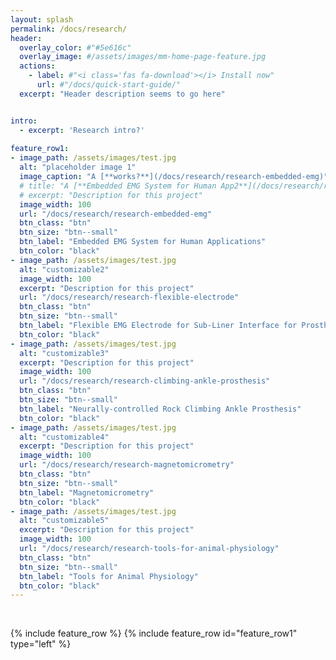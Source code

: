 ```yaml
---
layout: splash
permalink: /docs/research/
header:
  overlay_color: #"#5e616c"
  overlay_image: #/assets/images/mm-home-page-feature.jpg
  actions:
    - label: #"<i class='fas fa-download'></i> Install now"
      url: #"/docs/quick-start-guide/"
  excerpt: "Header description seems to go here"


intro: 
  - excerpt: 'Research intro?'
  
feature_row1:
- image_path: /assets/images/test.jpg
  alt: "placeholder image 1"
  image_caption: "A [**works?**](/docs/research/research-embedded-emg)"
  # title: "A [**Embedded EMG System for Human App2**](/docs/research/research-embedded-emg)"
  # excerpt: "Description for this project"
  image_width: 100
  url: "/docs/research/research-embedded-emg" 
  btn_class: "btn"
  btn_size: "btn--small"
  btn_label: "Embedded EMG System for Human Applications"
  btn_color: "black"
- image_path: /assets/images/test.jpg
  alt: "customizable2"
  image_width: 100
  excerpt: "Description for this project"
  url: "/docs/research/research-flexible-electrode" 
  btn_class: "btn"
  btn_size: "btn--small"
  btn_label: "Flexible EMG Electrode for Sub-Liner Interface for Prosthesis"
  btn_color: "black"
- image_path: /assets/images/test.jpg
  alt: "customizable3"
  excerpt: "Description for this project"
  image_width: 100
  url: "/docs/research/research-climbing-ankle-prosthesis" 
  btn_class: "btn"
  btn_size: "btn--small"
  btn_label: "Neurally-controlled Rock Climbing Ankle Prosthesis"
  btn_color: "black"
- image_path: /assets/images/test.jpg
  alt: "customizable4"
  excerpt: "Description for this project"
  image_width: 100
  url: "/docs/research/research-magnetomicrometry" 
  btn_class: "btn"
  btn_size: "btn--small"
  btn_label: "Magnetomicrometry"
  btn_color: "black"
- image_path: /assets/images/test.jpg
  alt: "customizable5"
  excerpt: "Description for this project"
  image_width: 100
  url: "/docs/research/research-tools-for-animal-physiology" 
  btn_class: "btn"
  btn_size: "btn--small"
  btn_label: "Tools for Animal Physiology"
  btn_color: "black"
---
```


<!-- https://github.com/mmistakes/minimal-mistakes/blob/master/docs/_pages/home.md -->
<br />



<!-- {% include feature_row id="intro" type="center" %} -->
{% include feature_row %}
{% include feature_row id="feature_row1" type="left" %}

<!-- {% include feature_row id="feature_row2" type="left" %}

{% include feature_row id="feature_row3" type="left" %}

{% include feature_row id="feature_row4" type="left" %} -->

<!-- {% include feature_row id="feature_row5" type="right" %} -->